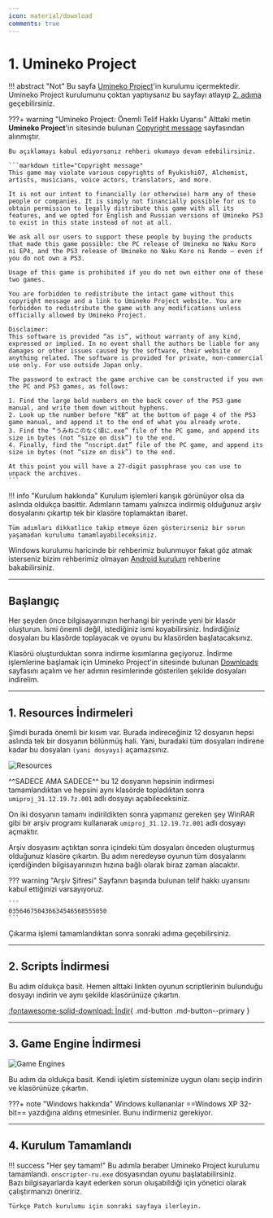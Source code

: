 ```yaml
---
icon: material/download
comments: true
---
```


# 1. Umineko Project

!!! abstract "Not"
	Bu sayfa [Umineko Project](https://umineko-project.org/en/)'in kurulumu içermektedir.  
	Umineko Project kurulumunu çoktan yaptıysanız bu sayfayı atlayıp [2. adıma](tr-installation.md) geçebilirsiniz.

???+ warning "Umineko Project: Önemli Telif Hakkı Uyarısı"
	Alttaki metin **Umineko Project**'in sitesinde bulunan [Copyright message](https://umineko-project.org/en/copyright-message/) sayfasından alınmıştır.

	Bu açıklamayı kabul ediyorsanız rehberi okumaya devam edebilirsiniz.

	```markdown title="Copyright message"
	This game may violate various copyrights of Ryukishi07, Alchemist, artists, musicians, voice actors, translators, and more.
	
	It is not our intent to financially (or otherwise) harm any of these people or companies. It is simply not financially possible for us to obtain permission to legally distribute this game with all its features, and we opted for English and Russian versions of Umineko PS3 to exist in this state instead of not at all.

	We ask all our users to support these people by buying the products that made this game possible: the PC release of Umineko no Naku Koro ni EP4, and the PS3 release of Umineko no Naku Koro ni Rondo — even if you do not own a PS3.

	Usage of this game is prohibited if you do not own either one of these two games.

	You are forbidden to redistribute the intact game without this copyright message and a link to Umineko Project website. You are forbidden to redistribute the game with any modifications unless officially allowed by Umineko Project.

	Disclaimer:
	This software is provided “as is”, without warranty of any kind, expressed or implied. In no event shall the authors be liable for any damages or other issues caused by the software, their website or anything related. The software is provided for private, non-commercial use only. For use outside Japan only.

	The password to extract the game archive can be constructed if you own the PC and PS3 games, as follows:

	1. Find the large bold numbers on the back cover of the PS3 game manual, and write them down without hyphens.
	2. Look up the number before “KB” at the bottom of page 4 of the PS3 game manual, and append it to the end of what you already wrote.
	3. Find the “うみねこのなく頃に.exe” file of the PC game, and append its size in bytes (not “size on disk”) to the end.
	4. Finally, find the “nscript.dat” file of the PC game, and append its size in bytes (not “size on disk”) to the end.
	
	At this point you will have a 27-digit passphrase you can use to unpack the archives.
	```

!!! info "Kurulum hakkında"
	Kurulum işlemleri karışık görünüyor olsa da aslında oldukça basittir. Adımların tamamı yalnızca indirmiş olduğunuz arşiv dosyalarını çıkartıp tek bir klasöre toplamaktan ibaret.

	Tüm adımları dikkatlice takip etmeye özen gösterirseniz bir sorun yaşamadan kurulumu tamamlayabileceksiniz.

Windows kurulumu haricinde bir rehberimiz bulunmuyor fakat göz atmak isterseniz bizim rehberimiz olmayan [Android kurulum](https://uminekoprojectandroid.neocities.org) rehberine bakabilirsiniz.

***

## Başlangıç

Her şeyden önce bilgisayarınızın herhangi bir yerinde yeni bir klasör oluşturun. İsmi önemli değil, istediğiniz ismi koyabilirsiniz. İndirdiğiniz dosyaları bu klasörde toplayacak ve oyunu bu klasörden başlatacaksınız.

Klasörü oluşturduktan sonra indirme kısımlarına geçiyoruz. İndirme işlemlerine başlamak için Umineko Project'in sitesinde bulunan [Downloads](https://umineko-project.org/en/downloads/) sayfasını açalım ve her adımın resimlerinde gösterilen şekilde dosyaları indirelim.

***

## 1. Resources İndirmeleri

Şimdi burada önemli bir kısım var. Burada indireceğiniz 12 dosyanın hepsi aslında tek bir dosyanın bölünmüş hali. Yani, buradaki tüm dosyaları indirene kadar bu dosyaları `(yani dosyayı)` açamazsınız.

![Resources](https://i.imgur.com/0a5u0Or.png)

^^SADECE AMA SADECE^^ bu 12 dosyanın hepsinin indirmesi tamamlandıktan ve hepsini aynı klasörde topladıktan sonra `umiproj_31.12.19.7z.001` adlı dosyayı açabileceksiniz.

On iki dosyanın tamamı indirildikten sonra yapmanız gereken şey WinRAR gibi bir arşiv programı kullanarak `umiproj_31.12.19.7z.001` adlı dosyayı açmaktır.

Arşiv dosyasını açtıktan sonra içindeki tüm dosyaları önceden oluşturmuş olduğunuz klasöre çıkartın. Bu adım neredeyse oyunun tüm dosyalarını içerdiğinden bilgisayarınızın hızına bağlı olarak biraz zaman alacaktır.

??? warning "Arşiv Şifresi"
	Sayfanın başında bulunan telif hakkı uyarısını kabul ettiğinizi varsayıyoruz.

	```
	035646750436634546568555050
	```

Çıkarma işlemi tamamlandıktan sonra sonraki adıma geçebilirsiniz.

***

## 2. Scripts İndirmesi

Bu adım oldukça basit. Hemen alttaki linkten oyunun scriptlerinin bulunduğu dosyayı indirin ve aynı şekilde klasörünüze çıkartın.

[:fontawesome-solid-download: İndir](https://github.com/umineko-project/umineko-scripting/releases/download/z4050/umineko-main-scripts_r4050.zip){ .md-button .md-button--primary }

***

## 3. Game Engine İndirmesi

![Game Engines](https://i.imgur.com/F35o4lp.png)

Bu adım da oldukça basit. Kendi işletim sisteminize uygun olanı seçip indirin ve klasörünüze çıkartın.

???+ note "Windows hakkında"
	Windows kullananlar ==Windows XP 32-bit== yazdığına aldırış etmesinler. Bunu indirmeniz gerekiyor.

***

## 4. Kurulum Tamamlandı

!!! success "Her şey tamam!"
	Bu adımla beraber Umineko Project kurulumu tamamlandı. `onscripter-ru.exe` dosyasından oyunu başlatabilirsiniz.  
	Bazı bilgisayarlarda kayıt ederken sorun oluşabildiği için yönetici olarak çalıştırmanızı öneririz.

	Türkçe Patch kurulumu için sonraki sayfaya ilerleyin.